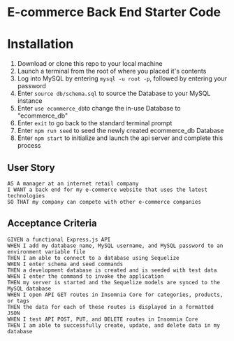 # E-commerce Back End Starter Code

# Installation
1. Download or clone this repo to your local machine
2. Launch a terminal from the root of where you placed it's contents
3. Log into MySQL by entering `mysql -u root -p`, followed by entering your password
4. Enter `source db/schema.sql` to source the Database to your MySQL instance
5. Enter `use ecommerce_db`to change the in-use Database to "ecommerce_db"
6. Enter `exit` to go back to the standard terminal prompt
7. Enter `npm run seed` to seed the newly created ecommerce_db Database
8. Enter `npm start` to initialize and launch the api server and complete this process

## User Story
```
AS A manager at an internet retail company
I WANT a back end for my e-commerce website that uses the latest technologies
SO THAT my company can compete with other e-commerce companies
```
## Acceptance Criteria
```
GIVEN a functional Express.js API
WHEN I add my database name, MySQL username, and MySQL password to an environment variable file
THEN I am able to connect to a database using Sequelize
WHEN I enter schema and seed commands
THEN a development database is created and is seeded with test data
WHEN I enter the command to invoke the application
THEN my server is started and the Sequelize models are synced to the MySQL database
WHEN I open API GET routes in Insomnia Core for categories, products, or tags
THEN the data for each of these routes is displayed in a formatted JSON
WHEN I test API POST, PUT, and DELETE routes in Insomnia Core
THEN I am able to successfully create, update, and delete data in my database
```
